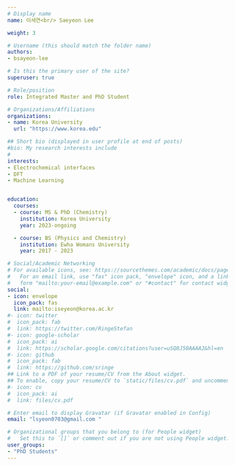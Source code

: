 ```yaml
---
# Display name
name: 이세연<br/> Saeyeon Lee 

weight: 3

# Username (this should match the folder name)
authors:
- bsayeon-lee

# Is this the primary user of the site?
superuser: true

# Role/position
role: Integrated Master and PhD Student

# Organizations/Affiliations
organizations:
- name: Korea University
  url: "https://www.korea.edu"

## Short bio (displayed in user profile at end of posts)
#bio: My research interests include 
#
interests:
- Electrochemical interfaces
- DFT
- Machine Learning


education:
  courses:
  - course: MS & PhD (Chemistry)
    institution: Korea University 
    year: 2023-ongoing

  - course: BS (Physics and Chemistry)
    institution: Ewha Womans University 
    year: 2017 - 2023

# Social/Academic Networking
# For available icons, see: https://sourcethemes.com/academic/docs/page-builder/#icons
#   For an email link, use "fas" icon pack, "envelope" icon, and a link in the
#   form "mailto:your-email@example.com" or "#contact" for contact widget.
social:
- icon: envelope
  icon_pack: fas
  link: mailto:iseyeon@korea.ac.kr
#- icon: twitter
#  icon_pack: fab
#  link: https://twitter.com/RingeStefan
#- icon: google-scholar
#  icon_pack: ai
#  link: https://scholar.google.com/citations?user=uSQ8J50AAAAJ&hl=en
#- icon: github
#  icon_pack: fab
#  link: https://github.com/sringe
## Link to a PDF of your resume/CV from the About widget.
## To enable, copy your resume/CV to `static/files/cv.pdf` and uncomment the lines below.
#- icon: cv
#  icon_pack: ai
#  link: files/cv.pdf

# Enter email to display Gravatar (if Gravatar enabled in Config)
email: "lsyeon0703@gmail.com "

# Organizational groups that you belong to (for People widget)
#   Set this to `[]` or comment out if you are not using People widget.
user_groups:
- "PhD Students"
---
```



